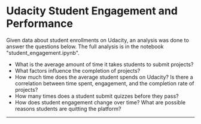 # Udacity Student Engagement and Performance

Given data about student enrollments on Udacity, an analysis was done to answer the questions below. The full analysis is in the notebook "student_engagement.ipynb". 

* What is the average amount of time it takes students to submit projects?
* What factors influence the completion of projects?
* How much time does the average student spends on Udacity? Is there a correlation between time spent, engagement, and the completion rate of projects?
* How many times does a student submit quizzes before they pass?
* How does student engagement change over time? What are possible reasons students are quitting the platform?
_____

 
